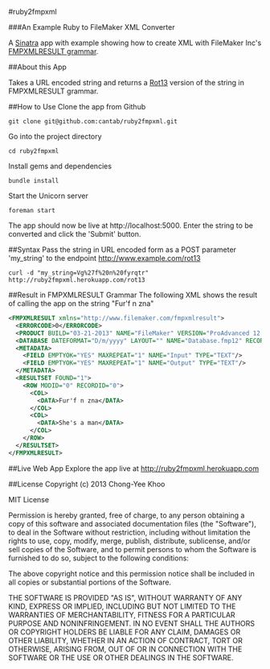 #ruby2fmpxml

###An Example Ruby to FileMaker XML Converter

A [Sinatra](http://www.sinatrarb.com) app with example showing how to create XML with FileMaker Inc's [FMPXMLRESULT grammar](http://www.filemaker.com/help/html/import_export.16.30.html).

##About this App

Takes a URL encoded string and returns a [Rot13](http://en.wikipedia.org/wiki/ROT13) version of the string in FMPXMLRESULT grammar.

##How to Use
Clone the app from Github
```
git clone git@github.com:cantab/ruby2fmpxml.git
```
Go into the project directory
```
cd ruby2fmpxml
```
Install gems and dependencies
```
bundle install
```
Start the Unicorn server
```
foreman start
```
The app should now be live at http://localhost:5000. Enter the string to be converted and click the 'Submit' button.

##Syntax
Pass the string in URL encoded form as a POST parameter 'my_string' to the endpoint 
http://www.example.com/rot13
```
curl -d "my_string=Vg%27f%20n%20fyrqtr" http://ruby2fmpxml.herokuapp.com/rot13
```

##Result in FMPXMLRESULT Grammar
The following XML shows the result of calling the app on the string "Fur'f n zna"
```xml
<FMPXMLRESULT xmlns="http://www.filemaker.com/fmpxmlresult">
  <ERRORCODE>0</ERRORCODE>
  <PRODUCT BUILD="03-21-2013" NAME="FileMaker" VERSION="ProAdvanced 12.0v4"/>
  <DATABASE DATEFORMAT="D/m/yyyy" LAYOUT="" NAME="Database.fmp12" RECORDS="1" TIMEFORMAT="h:mm:ss a"/>
  <METADATA>
    <FIELD EMPTYOK="YES" MAXREPEAT="1" NAME="Input" TYPE="TEXT"/>
    <FIELD EMPTYOK="YES" MAXREPEAT="1" NAME="Output" TYPE="TEXT"/>
  </METADATA>
  <RESULTSET FOUND="1">
    <ROW MODID="0" RECORDID="0">
      <COL>
        <DATA>Fur'f n zna</DATA>
      </COL>
      <COL>
        <DATA>She's a man</DATA>
      </COL>
    </ROW>
  </RESULTSET>
</FMPXMLRESULT>
```

##Live Web App
Explore the app live at http://ruby2fmpxml.herokuapp.com

##License
Copyright (c) 2013 Chong-Yee Khoo

MIT License

Permission is hereby granted, free of charge, to any person obtaining
a copy of this software and associated documentation files (the
"Software"), to deal in the Software without restriction, including
without limitation the rights to use, copy, modify, merge, publish,
distribute, sublicense, and/or sell copies of the Software, and to
permit persons to whom the Software is furnished to do so, subject to
the following conditions:

The above copyright notice and this permission notice shall be
included in all copies or substantial portions of the Software.

THE SOFTWARE IS PROVIDED "AS IS", WITHOUT WARRANTY OF ANY KIND,
EXPRESS OR IMPLIED, INCLUDING BUT NOT LIMITED TO THE WARRANTIES OF
MERCHANTABILITY, FITNESS FOR A PARTICULAR PURPOSE AND
NONINFRINGEMENT. IN NO EVENT SHALL THE AUTHORS OR COPYRIGHT HOLDERS BE
LIABLE FOR ANY CLAIM, DAMAGES OR OTHER LIABILITY, WHETHER IN AN ACTION
OF CONTRACT, TORT OR OTHERWISE, ARISING FROM, OUT OF OR IN CONNECTION
WITH THE SOFTWARE OR THE USE OR OTHER DEALINGS IN THE SOFTWARE.
